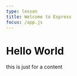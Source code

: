 ```yaml
---
type: lesson
title: Welcome to Express
focus: /app.js
---
```


# Hello World

this is just for a content